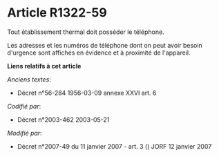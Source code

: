 # Article R1322-59

Tout établissement thermal doit posséder le téléphone.

Les adresses et les numéros de téléphone dont on peut avoir besoin d'urgence sont affichés en évidence et à proximité de
l'appareil.

**Liens relatifs à cet article**

_Anciens textes_:

  - Décret n°56-284 1956-03-09 annexe XXVI art. 6

_Codifié par_:

  - Décret n°2003-462 2003-05-21

_Modifié par_:

  - Décret n°2007-49 du 11 janvier 2007 - art. 3 () JORF 12 janvier 2007
